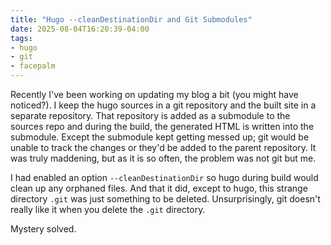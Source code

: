 ```yaml
---
title: "Hugo --cleanDestinationDir and Git Submodules"
date: 2025-08-04T16:20:39-04:00
tags:
- hugo 
- git 
- facepalm
---
```


Recently I've been working on updating my blog a bit (you might have noticed?). I keep the hugo sources in a git repository and the built site in a separate repository. That repository is added as a submodule to the sources repo and during the build, the generated HTML is written into the submodule. Except the submodule kept getting messed up; git would be unable to track the changes or they'd be added to the parent repository. It was truly maddening, but as it is so often, the problem was not git but me. 

I had enabled an option `--cleanDestinationDir` so hugo during build would clean up any orphaned files. And that it did, except to hugo, this strange directory `.git` was just something to be deleted. Unsurprisingly, git doesn't really like it when you delete the `.git` directory. 

Mystery solved. 
